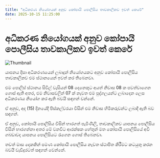 ```yaml
---
title: "අධිකරණ නියෝගයක් අනුව කෝපායි පොලීසිය තාවකාලිකව ඉවත් කෙරේ"
date: 2025-10-15 11:25:00
---
```


# අධිකරණ නියෝගයක් අනුව කෝපායි පොලීසිය තාවකාලිකව ඉවත් කෙරේ

![Thumbnail](https://helakuru.sgp1.cdn.digitaloceanspaces.com/esana/images/lib/kopai-jk.jpg)

යාපනය දිසා අධිකරණයෙන් ලබාදුන් නියෝගයකට අනුව කෝපායි පොලීසිය තාවකාලිකව එම ස්ථානයෙන් ඉවත් කර තිබෙනවා.

එම පොලිස් ස්ථානය සිවිල් වැසියන් 08 දෙනෙකුට අයත් නිවාස 08 ක පවත්වාගෙන ගොස් ඇති අතර, එම නිවාසවලින් 07 ක් නැවත එම පුද්ගලයන්ට ලබාදෙන ලෙස අධිකරණය නියෝග කර ඇති බවයි සඳහන් වන්නේ.

ඒ අනුව, අද (15) දිනයේදී පිස්කල්වරයා විසින් එම නිවාස හිමිකරුවන්ට ලබාදී ඇති බව සඳහන්.

ඒ අනුව, කෝපායි පොලීසිය විසින් භාරගත් පැමිණිලි, තාවකාලිකව යාපනය පොලීසිය විසින් භාරගන්නා අතර මේ වනවිට ආරක්ෂක හේතුන් මත කෝපායි පොලිසියේ අවි ගබඩාවද යාපනය පොලීසියට රැගෙන ගොස් තිබෙනවා.

තවත් මාස දෙකකින් පමණ කෝපායි පොලීසිය නැවත ස්ථාපිත කිරීමට කටයුතු කරන බවයි වැඩිදුරටත් සඳහන් වෙන්නේ.

